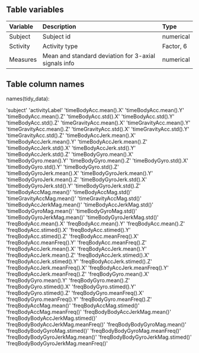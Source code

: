 Table variables
---------------

| Variable | Description                                          | Type            |
|:---------|:-----------------------------------------------------|:----------------|
| Subject  | Subject id                                           | numerical       |
| Sctivity | Activity type                                        | Factor, 6       |
| Measures | Mean and standard deviation for 3-axial signals info | numerical       |

Table column names
---------------

names(tidy_data):

'subject' 'activityLabel' 'timeBodyAcc.mean().X' 'timeBodyAcc.mean().Y' 'timeBodyAcc.mean().Z' 'timeBodyAcc.std().X' 'timeBodyAcc.std().Y' 'timeBodyAcc.std().Z' 'timeGravityAcc.mean().X' 'timeGravityAcc.mean().Y' 'timeGravityAcc.mean().Z' 'timeGravityAcc.std().X' 'timeGravityAcc.std().Y' 'timeGravityAcc.std().Z' 'timeBodyAccJerk.mean().X' 'timeBodyAccJerk.mean().Y' 'timeBodyAccJerk.mean().Z' 'timeBodyAccJerk.std().X' 'timeBodyAccJerk.std().Y' 'timeBodyAccJerk.std().Z' 'timeBodyGyro.mean().X' 'timeBodyGyro.mean().Y' 'timeBodyGyro.mean().Z' 'timeBodyGyro.std().X' 'timeBodyGyro.std().Y' 'timeBodyGyro.std().Z' 'timeBodyGyroJerk.mean().X' 'timeBodyGyroJerk.mean().Y' 'timeBodyGyroJerk.mean().Z' 'timeBodyGyroJerk.std().X' 'timeBodyGyroJerk.std().Y' 'timeBodyGyroJerk.std().Z' 'timeBodyAccMag.mean()' 'timeBodyAccMag.std()' 'timeGravityAccMag.mean()' 'timeGravityAccMag.std()' 'timeBodyAccJerkMag.mean()' 'timeBodyAccJerkMag.std()' 'timeBodyGyroMag.mean()' 'timeBodyGyroMag.std()' 'timeBodyGyroJerkMag.mean()' 'timeBodyGyroJerkMag.std()' 'freqBodyAcc.mean().X' 'freqBodyAcc.mean().Y' 'freqBodyAcc.mean().Z' 'freqBodyAcc.stimed().X' 'freqBodyAcc.stimed().Y' 'freqBodyAcc.stimed().Z' 'freqBodyAcc.meanFreq().X' 'freqBodyAcc.meanFreq().Y' 'freqBodyAcc.meanFreq().Z' 'freqBodyAccJerk.mean().X' 'freqBodyAccJerk.mean().Y' 'freqBodyAccJerk.mean().Z' 'freqBodyAccJerk.stimed().X' 'freqBodyAccJerk.stimed().Y' 'freqBodyAccJerk.stimed().Z' 'freqBodyAccJerk.meanFreq().X' 'freqBodyAccJerk.meanFreq().Y' 'freqBodyAccJerk.meanFreq().Z' 'freqBodyGyro.mean().X' 'freqBodyGyro.mean().Y' 'freqBodyGyro.mean().Z' 'freqBodyGyro.stimed().X' 'freqBodyGyro.stimed().Y' 'freqBodyGyro.stimed().Z' 'freqBodyGyro.meanFreq().X' 'freqBodyGyro.meanFreq().Y' 'freqBodyGyro.meanFreq().Z' 'freqBodyAccMag.mean()' 'freqBodyAccMag.stimed()' 'freqBodyAccMag.meanFreq()' 'freqBodyBodyAccJerkMag.mean()' 'freqBodyBodyAccJerkMag.stimed()' 'freqBodyBodyAccJerkMag.meanFreq()' 'freqBodyBodyGyroMag.mean()' 'freqBodyBodyGyroMag.stimed()' 'freqBodyBodyGyroMag.meanFreq()' 'freqBodyBodyGyroJerkMag.mean()' 'freqBodyBodyGyroJerkMag.stimed()' 'freqBodyBodyGyroJerkMag.meanFreq()'